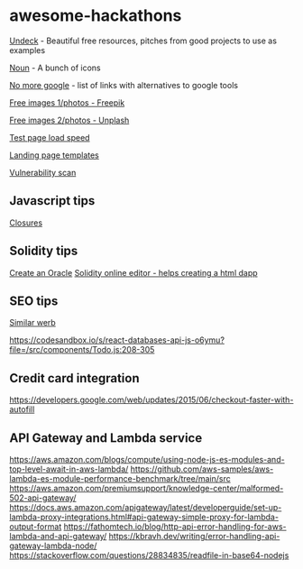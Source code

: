# awesome-hackathons

[Undeck](https://www.undeck.co/) - Beautiful free resources, pitches from good projects to use as examples

[Noun](https://thenounproject.com/) - A bunch of icons

[No more google](https://nomoregoogle.com/) - list of links with alternatives to google tools

[Free images 1/photos - Freepik](https://www.freepik.com)

[Free images 2/photos - Unplash](https://unsplash.com/)

[Test page load speed](https://www.webpagetest.org/)

[Landing page templates](https://unbounce.com/landing-page-templates/)

[Vulnerability scan](https://owasp.org/www-community/Vulnerability_Scanning_Tools)

## Javascript tips
[Closures](https://medium.com/dailyjs/i-never-understood-javascript-closures-9663703368e8)

## Solidity tips
[Create an Oracle](https://medium.com/@pedrodc/implementing-a-blockchain-oracle-on-ethereum-cedc7e26b49e)
[Solidity online editor - helps creating a html dapp](https://lab.superblocks.com/)

## SEO tips
[Similar werb](https://www.similarweb.com)


https://codesandbox.io/s/react-databases-api-js-o6ymu?file=/src/components/Todo.js:208-305

## Credit card integration
https://developers.google.com/web/updates/2015/06/checkout-faster-with-autofill

## API Gateway and Lambda service
https://aws.amazon.com/blogs/compute/using-node-js-es-modules-and-top-level-await-in-aws-lambda/
https://github.com/aws-samples/aws-lambda-es-module-performance-benchmark/tree/main/src
https://aws.amazon.com/premiumsupport/knowledge-center/malformed-502-api-gateway/
https://docs.aws.amazon.com/apigateway/latest/developerguide/set-up-lambda-proxy-integrations.html#api-gateway-simple-proxy-for-lambda-output-format
https://fathomtech.io/blog/http-api-error-handling-for-aws-lambda-and-api-gateway/
https://kbravh.dev/writing/error-handling-api-gateway-lambda-node/
https://stackoverflow.com/questions/28834835/readfile-in-base64-nodejs
